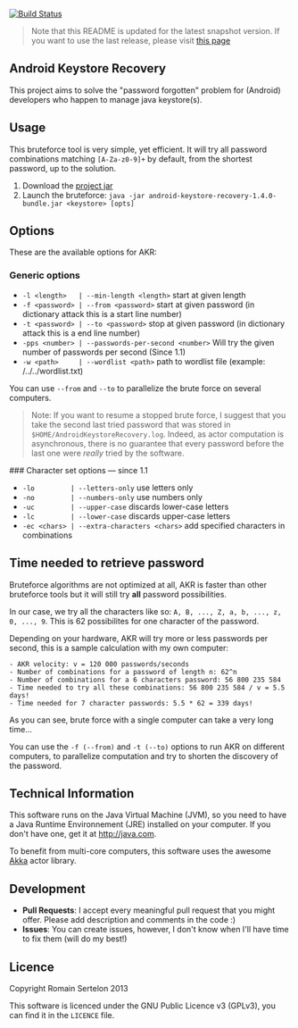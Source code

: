 [![Build Status](https://travis-ci.org/rsertelon/android-keystore-recovery.svg?branch=master)](https://travis-ci.org/rsertelon/android-keystore-recovery)

> Note that this README is updated for the latest snapshot version. If you want to use the last release, please visit [this page](http://rsertelon.github.io/android-keystore-recovery)

## Android Keystore Recovery

This project aims to solve the "password forgotten" problem for (Android) developers who happen to manage java keystore(s).

## Usage

This bruteforce tool is very simple, yet efficient. It will try all password combinations matching `[A-Za-z0-9]+` by default, from the shortest password, up to the solution.

1. Download the [project jar](https://repo1.maven.org/maven2/fr/sertelon/akr/android-keystore-recovery/1.4.0/android-keystore-recovery-1.4.0-bundle.jar)
2. Launch the bruteforce: `java -jar android-keystore-recovery-1.4.0-bundle.jar <keystore> [opts]`

## Options

These are the available options for AKR:

### Generic options

* `-l <length>   | --min-length <length>` start at given length
* `-f <password> | --from <password>` start at given password (in dictionary attack this is a start line number)
* `-t <password> | --to <password>` stop at given password (in dictionary attack this is a end line number)
* `-pps <number> | --passwords-per-second <number>` Will try the given number of passwords per second (Since 1.1)
* `-w <path>     | --wordlist <path>` path to wordlist file (example: /../../wordlist.txt)

You can use `--from` and `--to` to parallelize the brute force on several computers.

> Note: If you want to resume a stopped brute force, I suggest that you take the second last tried password that was stored in `$HOME/AndroidKeystoreRecovery.log`. Indeed, as actor computation is asynchronous, there is no guarantee that every password before the last one were _really_ tried by the software.

### Character set options &mdash; since 1.1

* `-lo         | --letters-only` use letters only
* `-no         | --numbers-only` use numbers only
* `-uc         | --upper-case` discards lower-case letters
* `-lc         | --lower-case` discards upper-case letters
* `-ec <chars> | --extra-characters <chars>` add specified characters in combinations

## Time needed to retrieve password

Bruteforce algorithms are not optimized at all, AKR is faster than other bruteforce tools but it will still try __all__ password possibilities.

In our case, we try all the characters like so: `A, B, ..., Z, a, b, ..., z, 0, ..., 9`. This is 62 possibilites for one character of the password.

Depending on your hardware, AKR will try more or less passwords per second, this is a sample calculation with my own computer:

```
- AKR velocity: v = 120 000 passwords/seconds
- Number of combinations for a password of length n: 62^n
- Number of combinations for a 6 characters password: 56 800 235 584
- Time needed to try all these combinations: 56 800 235 584 / v = 5.5 days!
- Time needed for 7 character passwords: 5.5 * 62 = 339 days!
```

As you can see, brute force with a single computer can take a very long time...

You can use the `-f (--from)` and `-t (--to)` options to run AKR on different computers, to parallelize computation and try to shorten the discovery of the password.

## Technical Information

This software runs on the Java Virtual Machine (JVM), so you need to have a Java Runtime Environnement (JRE) installed on your computer. If you don't have one, get it at http://java.com.

To benefit from multi-core computers, this software uses the awesome [Akka](http://akka.io) actor library.

## Development

* __Pull Requests__: I accept every meaningful pull request that you might offer. Please add description and comments in the code :)
* __Issues__: You can create issues, however, I don't know when I'll have time to fix them (will do my best!)

## Licence

Copyright Romain Sertelon 2013

This software is licenced under the GNU Public Licence v3 (GPLv3), you can find it in the `LICENCE` file.
